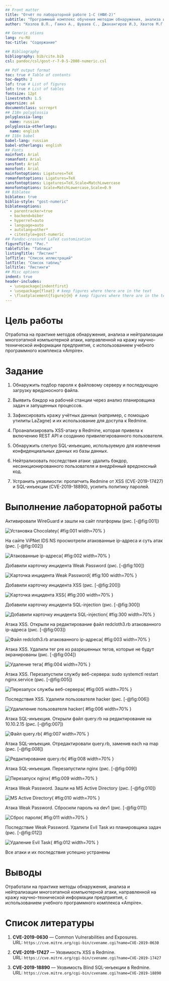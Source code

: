 ```yaml
---
## Front matter
title: "Отчёт по лабораторной работе 1-C (НФИ-2)"
subtitle: "Программный комплекс обучения методам обнаружения, анализа и устранения последствий компьютерных атак «Ampire»"
author: "Козлов В.П., Гаинэ А., Шуваев С., Джахангиров И.З, Хватов М.Г. | НФИбд-02-22"

## Generic otions
lang: ru-RU
toc-title: "Содержание"

## Bibliography
bibliography: bib/cite.bib
csl: pandoc/csl/gost-r-7-0-5-2008-numeric.csl

## Pdf output format
toc: true # Table of contents
toc-depth: 2
lof: true # List of figures
lot: true # List of tables
fontsize: 12pt
linestretch: 1.5
papersize: a4
documentclass: scrreprt
## I18n polyglossia
polyglossia-lang:
  name: russian
polyglossia-otherlangs:
  name: english
## I18n babel
babel-lang: russian
babel-otherlangs: english
## Fonts
mainfont: Arial
romanfont: Arial
sansfont: Arial
monofont: Arial
mainfontoptions: Ligatures=TeX
romanfontoptions: Ligatures=TeX
sansfontoptions: Ligatures=TeX,Scale=MatchLowercase
monofontoptions: Scale=MatchLowercase,Scale=0.9
## Biblatex
biblatex: true
biblio-style: "gost-numeric"
biblatexoptions:
  - parentracker=true
  - backend=biber
  - hyperref=auto
  - language=auto
  - autolang=other*
  - citestyle=gost-numeric
## Pandoc-crossref LaTeX customization
figureTitle: "Рис."
tableTitle: "Таблица"
listingTitle: "Листинг"
lofTitle: "Список иллюстраций"
lotTitle: "Список таблиц"
lolTitle: "Листинги"
## Misc options
indent: true
header-includes:
  - \usepackage{indentfirst}
  - \usepackage{float} # keep figures where there are in the text
  - \floatplacement{figure}{H} # keep figures where there are in the text
---
```


# Цель работы

Отработка на практике методов обнаружения, анализа и нейтрализации многоэтапной компьютерной атаки, направленной на кражу научно-технической информации предприятия, с использованием учебного программного комплекса «Ampire».

# Задание

1. Обнаружить подбор пароля к файловому серверу и последующую загрузку вредоносного файла.

2. Выявить бэкдор на рабочей станции через анализ планировщика задач и запущенных процессов.

3. Зафиксировать кражу учётных данных (например, с помощью утилиты LaZagne) и их использование для доступа к Redmine.

4. Проанализировать XSS-атаку в Redmine, которая привела к включению REST API и созданию привилегированного пользователя.

5. Обнаружить слепую SQL-инъекцию, используемую для извлечения конфиденциальных данных из базы данных.

6. Нейтрализовать последствия атаки: удалить бэкдор, несанкционированного пользователя и внедрённый вредоносный код.

7. Устранить уязвимости: пропатчить Redmine от XSS (CVE-2019-17427) и SQL-инъекции (CVE-2019-18890), усилить политику паролей.

# Выполнение лабораторной работы

Активировали WireGuard и зашли на сайт платформы (рис. [-@fig:001])

![Установка Chocolatey](image/1.png){ #fig:001 width=70% }

На сайте ViPNet IDS NS просмотрели атакованные ip-адреса и суть атак (рис. [-@fig:002])

![Атакованные ip-адреса](image/2.png){ #fig:002 width=70% }

Добавили карточку инцидента Weak Password (рис. [-@fig:100])

![Карточка инцидента Weak Password](image/100.png){ #fig:100 width=70% }

Добавили карточку инцидента XSS (рис. [-@fig:200])

![Карточка инцидента XSS](image/200.png){ #fig:200 width=70% }

Добавили карточку инцидента SQL-injection (рис. [-@fig:300])

![Добавили карточку инцидента SQL-injection](image/300.png){ #fig:300 width=70% }

Атака XSS. Открыли на редактирование файл redcloth3.rb атакованного ip-адреса (рис. [-@fig:003])

![Файл redcloth3.rb атакованного ip-адреса](image/3.png){ #fig:003 width=70% }

Атака XSS. Удалили тег pre из разрешенных тегов, которые не будут экранированы (рис. [-@fig:004])

![Удаление тега](image/4.png){ #fig:004 width=70% }

Атака XSS. Перезапустили службу веб-сервера: sudo systemctl restart nginx.service (рис. [-@fig:005])

![Перезапуск службы веб-сервера](image/5.png){ #fig:005 width=70% }

Последствия XSS. Удалили пользователя hacker (рис. [-@fig:006])

![Удалиление пользователя hacker](image/6.png){ #fig:006 width=70% }

Атака SQL-инъекция. Открыли файл query.rb на редактирование на 10.10.2.15 (рис. [-@fig:007])

![Файл query.rb](image/7.png){ #fig:007 width=70% }

Атака SQL-инъекция. Отредактировали query.rb, заменив each на map (рис. [-@fig:008])

![Редактирование query.rb](image/8.png){ #fig:008 width=70% }

Атака SQL-инъекция. Перезапустили nginx (рис. [-@fig:009])

![Перезапуск nginx](image/9.png){ #fig:009 width=70% }

Атака Weak Password. Зашли на MS Active Directory (рис. [-@fig:010])

![MS Active Directory](image/10.png){ #fig:010 width=70% }
 
Атака Weak Password. Сбросили пароль на dev1 (рис. [-@fig:011])

![Сброс пароля](image/11.png){ #fig:011 width=70% }

Последствие Weak Password. Удалили Evil Task из планировщика задач (рис. [-@fig:012])

![Удаление Evil Task](image/12.png){ #fig:012 width=70% }

Все атаки и их последствия успешно устранены

# Выводы

Отработали на практике методы обнаружения, анализа и нейтрализации многоэтапной компьютерной атаки, направленной на кражу научно-технической информации предприятия, с использованием учебного программного комплекса «Ampire».

# Список литературы
1.  **CVE-2019-0630** — Common Vulnerabilities and Exposures.  
    URL: `https://cve.mitre.org/cgi-bin/cvename.cgi?name=CVE-2019-0630`

2.  **CVE-2019-17427** — Уязвимость XSS в Redmine.  
    URL: `https://cve.mitre.org/cgi-bin/cvename.cgi?name=CVE-2019-17427`

3.  **CVE-2019-18890** — Уязвимость Blind SQL-инъекции в Redmine.  
    URL: `https://cve.mitre.org/cgi-bin/cvename.cgi?name=CVE-2019-18890`